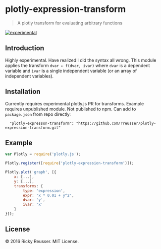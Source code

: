 # plotly-expression-transform

> A plotly transform for evaluating arbitrary functions

[![experimental](http://badges.github.io/stability-badges/dist/experimental.svg)](http://github.com/badges/stability-badges)

## Introduction

Highly experimental. Have realized I did the syntax all wrong. This module applies the transform `dvar ← f(dvar, ivar)` where `dvar` is a dependent variable and `ivar` is a single independent variable (or an array of independent variables).

## Installation
Currently requires experimental plotly.js PR for transforms. Example requires unpublished module. Not published to npm. Can add to `package.json` from repo directly:

```javscript
  "plotly-expresson-transform": "https://github.com/rreusser/plotly-expression-transform.git"
```

## Example

```javascript
var Plotly = require('plotly.js');

Plotly.register([require('plotly-expression-transform')]);

Plotly.plot('graph', [{
    x: [...],
    y: [...],
    transforms: {
        type: 'expression',
        expr: 'x * 0.01 + y^2',
        dvar: 'y',
        ivar: 'x'
    }
}]);

```

## License

&copy; 2016 Ricky Reusser. MIT License.
